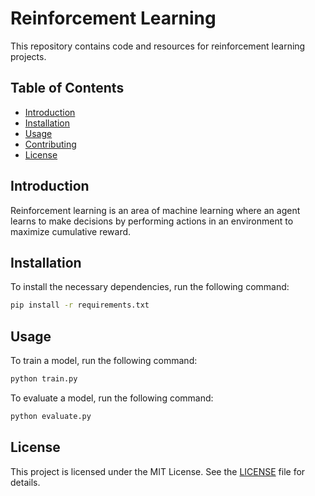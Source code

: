 # Reinforcement Learning

This repository contains code and resources for reinforcement learning projects.

## Table of Contents
- [Introduction](#introduction)
- [Installation](#installation)
- [Usage](#usage)
- [Contributing](#contributing)
- [License](#license)

## Introduction
Reinforcement learning is an area of machine learning where an agent learns to make decisions by performing actions in an environment to maximize cumulative reward.

## Installation
To install the necessary dependencies, run the following command:
```bash
pip install -r requirements.txt
```

## Usage
To train a model, run the following command:
```bash
python train.py
```

To evaluate a model, run the following command:
```bash
python evaluate.py
```

## License
This project is licensed under the MIT License. See the [LICENSE](LICENSE) file for details.